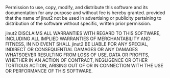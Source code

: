 Permission to use, copy, modify, and distribute this software and its documentation for any purpose and without fee is hereby granted. provided that the name of jinut2 not be used in advertising or publicity pertaining to distribution of the software without specific, written prior permission.

jinut2 DISCLAIMS ALL WARRANTIES WITH REGARD TO THIS SOFTWARE, INCLUDING ALL IMPLIED WARRANTIES OF MERCHANTABILITY AND FITNESS, IN NO EVENT SHALL jinut2 BE LIABLE FOR ANY SPECIAL, INDIRECT OR CONSEQUENTIAL DAMAGES OR ANY DAMAGES WHATSOEVER RESULTING FROM LOSS OF USE, DATA OR PROFITS, WHETHER IN AN ACTION OF CONTRACT, NEGLIGENCE OR OTHER TORTIOUS ACTION, ARISING OUT OF OR IN CONNECTION WITH THE USE OR PERFORMANCE OF THIS SOFTWARE.
